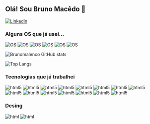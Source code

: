 ## Olá! Sou Bruno Macêdo 👋

[![Linkedin](https://img.shields.io/badge/LinkedIn-0077B5?style=for-the-badge&logo=linkedin&logoColor=white
)](https://www.linkedin.com/in/bruno-ian-alencar-macedo-825062236/)

### Alguns OS que já usei...

![OS](https://img.shields.io/badge/Ubuntu-E95420?style=for-the-badge&logo=ubuntu&logoColor=white
)
![OS](https://img.shields.io/badge/Kali_Linux-557C94?style=for-the-badge&logo=kali-linux&logoColor=white
)
![OS](https://img.shields.io/badge/Linux_Mint-87CF3E?style=for-the-badge&logo=linux-mint&logoColor=white
)
![OS](https://img.shields.io/badge/Windows-0078D6?style=for-the-badge&logo=windows&logoColor=white
)
![OS](https://img.shields.io/badge/iOS-000000?style=for-the-badge&logo=ios&logoColor=white
)
![OS](https://img.shields.io/badge/Android-3DDC84?style=for-the-badge&logo=android&logoColor=white
)


![Brunomalenco GitHub stats](https://github-readme-stats.vercel.app/api?username=brunomalenco&show_icons=true&theme=radical)

![Top Langs](https://github-readme-stats.vercel.app/api/top-langs/?username=anuraghazra&hide_progress=true&theme=radical)

### Tecnologias que já trabalhei

<div style="display: inline_block">
    <img alt="html5" src="https://img.shields.io/badge/HTML5-E34F26?style=for-the-badge&logo=html5&logoColor=white"/>
    <img alt="html5" src="https://img.shields.io/badge/CSS3-1572B6?style=for-the-badge&logo=css3&logoColor=white"/>
    <img alt="html5" src="https://img.shields.io/badge/Bootstrap-563D7C?style=for-the-badge&logo=bootstrap&logoColor=white
"/>
    <img alt="html5" src="https://img.shields.io/badge/JavaScript-323330?style=for-the-badge&logo=javascript&logoColor=F7DF1E
"/>
    <img alt="html5" src="https://img.shields.io/badge/Node.js-43853D?style=for-the-badge&logo=node.js&logoColor=white
"/>
    <img alt="html5" src="https://img.shields.io/badge/Python-14354C?style=for-the-badge&logo=python&logoColor=white
"/>
    <img alt="html5" src="https://img.shields.io/badge/Django-092E20?style=for-the-badge&logo=django&logoColor=white
"/>
    <img alt="html5" src="https://img.shields.io/badge/PHP-777BB4?style=for-the-badge&logo=php&logoColor=white
"/>
    <img alt="html5" src="https://img.shields.io/badge/React-20232A?style=for-the-badge&logo=react&logoColor=61DAFB
"/>
    <img alt="html5" src="https://img.shields.io/badge/React_Native-20232A?style=for-the-badge&logo=react&logoColor=61DAFB
"/>
    <img alt="html5" src="https://img.shields.io/badge/jQuery-0769AD?style=for-the-badge&logo=jquery&logoColor=white
"/>
    <img alt="html5" src="https://img.shields.io/badge/MySQL-00000F?style=for-the-badge&logo=mysql&logoColor=white
"/>
    <img alt="html5" src="https://img.shields.io/badge/PostgreSQL-316192?style=for-the-badge&logo=postgresql&logoColor=white
"/>
    <img alt="html5" src="https://img.shields.io/badge/Wordpress-21759B?style=for-the-badge&logo=wordpress&logoColor=white
"/>
    <img alt="html5" src="https://img.shields.io/badge/Heroku-430098?style=for-the-badge&logo=heroku&logoColor=white
"/>
</div>

### Desing

<div display="inline_block"> 
    <img alt="html" src="https://img.shields.io/badge/Canva-%2300C4CC.svg?&style=for-the-badge&logo=Canva&logoColor=white"/>
    <img alt="html" src="https://img.shields.io/badge/Figma-F24E1E?style=for-the-badge&logo=figma&logoColor=white
"/>
</div>


